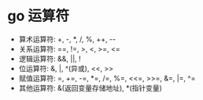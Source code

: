 # go 运算符

- 算术运算符: +, -, *, /, %, ++, --
- 关系运算符: ==, !=, >, <, >=, <=
- 逻辑运算符: &&, ||, !
- 位运算符: &, |, ^(异或), <<, >>
- 赋值运算符: =, +=, -=, *=, /=, %=, <<=, >>=, &=, |=, ^=
- 其他运算符: &(返回变量存储地址), *(指针变量)
